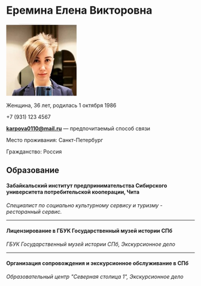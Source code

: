  Еремина Елена Викторовна     
===========================

![фото](\img/photo.jpg)

Женщина, 36 лет, родилась 1 октября 1986

+7 (931) 123 4567

**karpova0110@mail.ru** — предпочитаемый способ связи

Место проживания: Санкт-Петербург

Гражданство: Россия

Образование
-------------
#### Забайкальский институт предпринимательства Сибирского университета потребительской кооперации, Чита
*Специалист по социально культурному сервису и туризму - ресторанный сервис.*
***

#### Лицензирование в ГБУК Государственный музей истории СПб
*ГБУК Государственный музей истории СПб,
Экскурсионное дело*
- - -

#### Организация сопровождения и экскурсионное обслуживание в СПб
_Образовательный центр "Северная столица 1", Экскурсионное дело_
